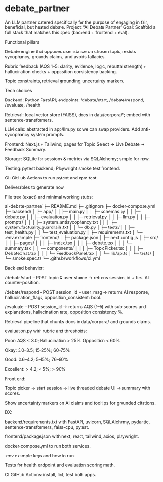 # debate_partner

An LLM partner catered specifically for the purpose of engaging in fair, beneficial, but heated debate.
Project: “AI Debate Partner”
Goal: Scaffold a full stack that matches this spec (backend + frontend + eval).

Functional pillars

Debate engine that opposes user stance on chosen topic, resists sycophancy, grounds claims, and avoids fallacies.

Rubric feedback (AQS 1–5: clarity, evidence, logic, rebuttal strength) + hallucination checks + opposition consistency tracking.

Topic constraints, retrieval grounding, uncertainty markers.

Tech choices

Backend: Python FastAPI; endpoints: /debate/start, /debate/respond, /evaluate, /health.

Retrieval: local vector store (FAISS), docs in data/corpora/\*; embed with sentence-transformers.

LLM calls: abstracted in app/llm.py so we can swap providers. Add anti-sycophancy system prompts.

Frontend: Next.js + Tailwind; pages for Topic Select → Live Debate → Feedback Summary.

Storage: SQLite for sessions & metrics via SQLAlchemy; simple for now.

Testing: pytest backend; Playwright smoke test frontend.

CI: GitHub Actions to run pytest and npm test.

Deliverables to generate now

File tree (exact) and minimal working stubs:

ai-debate-partner/
├─ README.md
├─ .gitignore
├─ docker-compose.yml
├─ backend/
│ ├─ app/
│ │ ├─ main.py
│ │ ├─ schemas.py
│ │ ├─ debate.py
│ │ ├─ evaluation.py
│ │ ├─ retrieval.py
│ │ ├─ llm.py
│ │ ├─ prompts/
│ │ │ ├─ system_antisycophancy.txt
│ │ │ ├─ system_factuality_guardrails.txt
│ │ └─ db.py
│ ├─ tests/
│ │ ├─ test_health.py
│ │ └─ test_evaluation.py
│ ├─ requirements.txt
│ └─ .env.example
├─ frontend/
│ ├─ package.json
│ ├─ next.config.js
│ ├─ src/
│ │ ├─ pages/
│ │ │ ├─ index.tsx
│ │ │ ├─ debate.tsx
│ │ │ └─ summary.tsx
│ │ ├─ components/
│ │ │ ├─ TopicPicker.tsx
│ │ │ ├─ DebateChat.tsx
│ │ │ └─ FeedbackPanel.tsx
│ │ └─ lib/api.ts
│ └─ tests/
│ └─ smoke.spec.ts
└─ .github/workflows/ci.yml

Back end behavior:

/debate/start – POST topic & user stance → returns session_id + first AI counter-position.

/debate/respond – POST session_id + user_msg → returns AI response, hallucination_flags, opposition_consistent: bool.

/evaluate – POST session_id → returns AQS (1–5) with sub-scores and explanations, hallucination rate, opposition consistency %.

Retrieval pipeline that chunks docs in data/corpora/ and grounds claims.

evaluation.py with rubric and thresholds:

Poor: AQS < 3.0; Hallucination > 25%; Opposition < 60%

Okay: 3.0–3.5; 15–25%; 60–75%

Good: 3.6–4.2; 5–15%; 76–90%

Excellent: > 4.2; < 5%; > 90%

Front end:

Topic picker → start session → live threaded debate UI → summary with scores.

Show uncertainty markers on AI claims and tooltips for grounded citations.

DX:

backend/requirements.txt with FastAPI, uvicorn, SQLAlchemy, pydantic, sentence-transformers, faiss-cpu, pytest.

frontend/package.json with next, react, tailwind, axios, playwright.

docker-compose.yml to run both services.

.env.example keys and how to run.

Tests for health endpoint and evaluation scoring math.

CI GitHub Actions: install, lint, test both apps.
